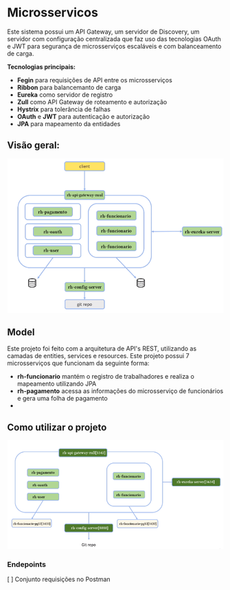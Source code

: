 # Microsservicos

Este sistema possui um API Gateway, um servidor de Discovery, um servidor com configuração centralizada que faz uso das tecnologias OAuth e JWT para segurança de microsserviços escaláveis e com balanceamento de carga. 

**Tecnologias principais:**
- **Fegin** para requisições de API entre os microsserviços
- **Ribbon** para balancemanto de carga
- **Eureka** como servidor de registro 
- **Zull** como API Gateway de roteamento e autorização
- **Hystrix** para tolerância de falhas
- **OAuth** e **JWT** para autenticação e autorização 
- **JPA** para mapeamento da entidades

## Visão geral:

![ Esquema de funcionamento dos micrisserviços ](https://github.com/Giacomellivinicius/Microsservicos-Java/blob/main/images/Esquema.png?raw=true)

## Model



Este projeto foi feito com a arquitetura de API's REST, utilizando as camadas de entities, services e resources. 
Este projeto possui 7 microsserviços que funcionam da seguinte forma:
- **rh-funcionario** mantém o registro de trabalhadores e realiza o mapeamento utilizando JPA
- **rh-pagamento** acessa as informações do microsserviço de funcionários e gera uma folha de pagamento 
- 

## Como utilizar o projeto

![Exemplo de instâncias dos microsserviços em funcionamento ](https://github.com/Giacomellivinicius/Microsservicos-Java/blob/main/images/VisaoGeral.png?raw=true)

### Endepoints

[ ] Conjunto requisições no Postman

